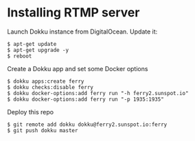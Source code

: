 # Installing RTMP server

Launch Dokku instance from DigitalOcean.  Update it:

```
$ apt-get update
$ apt-get upgrade -y
$ reboot
```

Create a Dokku app and set some Docker options

```
$ dokku apps:create ferry
$ dokku checks:disable ferry
$ dokku docker-options:add ferry run "-h ferry2.sunspot.io"
$ dokku docker-options:add ferry run "-p 1935:1935"
```

Deploy this repo
```
$ git remote add dokku dokku@ferry2.sunspot.io:ferry
$ git push dokku master
```